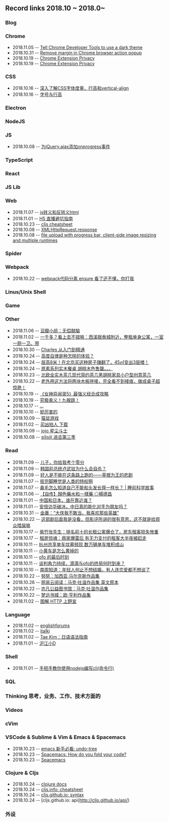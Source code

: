 ## Record links 2018.10 ~ 2018.0~


### Blog

### Chrome

* 2018.11.05 -- [Tell Chrome Developer Tools to use a dark theme](https://howchoo.com/g/mtu3mwu5mdg/tell-chrome-developer-tools-to-use-a-dark-theme)
* 2018.10.31 -- [Remove margin in Chrome browser action popup](https://stackoverflow.com/questions/8393227/remove-margin-in-chrome-browser-action-popup)
* 2018.10.19 -- [Chrome Extension Privacy](https://developer.chrome.com/webstore/program_policies)
* 2018.10.19 -- [Chrome Extension Privacy](https://github.com/joeyespo/inbox-by-gmail-checker/issues/38)


### CSS

* 2018.10.16 -- [深入了解CSS字体度量，行高和vertical-align](https://www.w3cplus.com/css/css-font-metrics-line-height-and-vertical-align.html)
* 2018.10.16 -- [字号与行高](https://zhuanlan.zhihu.com/p/27381252)


### Electron

### NodeJS

### JS

* 2018.10.08 -- [为jQuery.ajax添加onprogress事件](https://www.cnblogs.com/yiyide266/p/6932250.html)


### TypeScript

### React

### JS Lib

### Web

* 2018.11.07 -- [js转义和反转义html](http://www.cnblogs.com/daysme/p/7100553.html)
* 2018.11.01 -- [H5 直播避坑指南](https://zhuanlan.zhihu.com/p/27690199)
* 2018.10.23 -- [cljs cheatsheet](http://cljs.info/cheatsheet/)
* 2018.10.08 -- [XMLHttpRequest.response](https://developer.mozilla.org/en-US/docs/Web/API/XMLHttpRequest/response)
* 2018.10.08 -- [file upload with progress bar, client-side image resizing and multiple runtimes](http://christopher5106.github.io/web/2015/12/13/HTML5-file-image-upload-and-resizing-javascript-with-progress-bar.html)


### Spider

### Webpack

* 2018.10.22 -- [webpack代码分离 ensure 看了还不懂，你打我](https://cnodejs.org/topic/586823335eac96bb04d3e305)


### Linus/Unix Shell

### Game

### Other

* 2018.11.06 -- [豆瓣小组：无偿献脑](https://www.douban.com/group/autoread/?ref=sidebar)
* 2018.11.02 -- [一千多？看上去不错嘛：西溪银泰城附近，整租单身公寓，一室一厨一卫。带](https://www.douban.com/group/topic/127153193/)
* 2018.10.30 -- [Charles 从入门到精通](https://blog.devtang.com/2015/11/14/charles-introduction/)
* 2018.10.24 -- [高度自律是种怎样的体验？](https://www.zhihu.com/question/31170586/answer/486016609)
* 2018.10.24 -- [层高8米！在北京买这种房子赚翻了，45㎡变出3层楼！](https://zhuanlan.zhihu.com/p/45395824)
* 2018.10.24 -- [原素系列实木餐桌 胡桃木色售罄。。。](https://you.163.com/item/detail?id=1160001&_stat_area=mod_3_item_62&_stat_id=1005000&_stat_referer=itemList)
* 2018.10.23 -- [北欧全实木茶几现代简约茶几黑胡桃家具小户型创意茶几](https://item.taobao.com/item.htm?spm=a230r.1.14.275.3c277e00OImgPx&id=528096776139&ns=1&abbucket=19#detail)
* 2018.10.22 -- [老外用这方法将两块木板拼接，完全看不到接痕，做成桌子超惊艳！](https://3g.163.com/v/video/VC8D691HO.html)
* 2018.10.19 -- [《女神异闻录5》最强义经合成攻略](http://www.a9vg.com/201704/92329127568.html)
* 2018.10.19 -- [究极奥义！九艘跳！](http://dq.tieba.com/p/5067534936?pn=1)
* 2018.10.17 -- [...](https://www.bilibili.com/blackboard/topic/activity-JeIFXVWMY.html?spm_id_from=333.334.chief_recommend.1)
* 2018.10.10 -- [挺厉害的](https://pointerpointer.com/)
* 2018.10.09 -- [猫鼠游戏](https://www.bilibili.com/read/cv1296953/?spm_id_from=333.334.chief_recommend.1)
* 2018.11.02 -- [买凶拍人 下载](https://www.dytt789.com/Xijudianying/MXPR/)
* 2018.10.09 -- [jojo 星尘斗士](http://www.dilidili.wang/watch/9975/)
* 2018.10.08 -- [silisili 进击第三季](http://www.silisili.co/play/1796-13.html)


### Read

* 2018.11.09 -- [儿子，你给我考个零分](https://www.douban.com/group/topic/50909906/)
* 2018.11.09 -- [韩国前总统卢武铉为什么会自杀？](https://www.zhihu.com/question/20476354/answer/93691924)
* 2018.11.09 -- [好人是不能在这条路上跑的——草根为王的悲剧](https://www.douban.com/group/topic/61694970/)
* 2018.11.07 -- [抠完脚睡觉是人类的特权啊](https://mp.weixin.qq.com/s?__biz=MzA3MzE3NTg1OA==&mid=2247493591&idx=1&sn=2b4a1bddf5e8aedd44af79abd80bbc18&chksm=9f11a18aa866289c109ef178ad36fdec764c842aeee6f42340319a3649f58da9bb45bd535cd0&scene=21#wechat_redirect)
* 2018.11.07 -- [鼻毛怎么知道自己不能和头发长得一样长？ | 睡前科学故事](https://zhuanlan.zhihu.com/p/29949656)
* 2018.11.06 -- [【自传】顏色藥水和一樣藥 ◎楊德昌](https://www.douban.com/group/topic/73310344/)
* 2018.11.01 -- [中国和日本，谁在靠近谁？](https://cn.nytimes.com/asia-pacific/20181023/abe-xi-be-good-buddies/)
* 2018.11.01 -- [安倍访华破冰，中日真的能化对手为朋友吗？](https://cn.nytimes.com/asia-pacific/20181025/china-japan-shinzo-abe/)
* 2018.10.31 -- [金庸：“大侠我不敢当，我喜欢那些英雄”](https://mp.weixin.qq.com/s/sGied1M3pCyAL6Irw9_6rQ)
* 2018.10.22 -- [这部剧后面我是没看，但影评所讲的很有意思，这不就是给观众喂屎嘛](https://movie.douban.com/subject/26743573/)
* 2018.10.17 -- [紫竹张先生：排名前十的长租公寓爆仓了，房东租客损失惨重](http://www.sohu.com/a/259977547_313170)
* 2018.10.17 -- [租房惊魂：鼎家爆雷后 有无力支付的租客大半夜被赶走](http://finance.ifeng.com/a/20180827/16470560_0.shtml)
* 2018.10.11 -- [杭州共享单车坟墓频现 数万辆单车堆积成山](http://n.cztv.com/news/12588015.html)
* 2018.10.11 -- [小黄车是怎么黄掉的](https://www.ifanr.com/1094767)
* 2018.10.11 -- [ofo 的最后时刻](https://www.ifanr.com/1099653)
* 2018.10.11 -- [谈判角力持续，滴滴与ofo的终局何时到来？](http://www.nbd.com.cn/articles/2018-10-11/1261775.html)
* 2018.10.10 -- [南周知道：年轻人何止不想结婚，有人连恋爱都不想谈了](https://mp.weixin.qq.com/s/5ltAshBwzypiOjOoaw32gQ)
* 2018.10.22 -- [努努：加西亚·马尔克斯作品集](https://www.kanunu8.com/files/writer/7093.html)
* 2018.10.26 -- [网易云阅读：马克·吐温作品集 英文原本](https://yuedu.163.com/source/115792816e80464e860a326b0bfad21e_4)
* 2018.10.22 -- [亦凡公益图书馆：马克·吐温作品集](http://www.shuku.net/novels/foreign/maketuwenzpj/mktw.html)
* 2018.10.22 -- [梦远书城：欧·亨利作品集](http://www.my285.com/wgwx/zpj/hengli/index.htm)
* 2018.11.02 -- [图解 HTTP 上野宣](http://ot2hu9qoc.bkt.clouddn.com/%E5%9B%BE%E8%A7%A3HTTP+%E5%BD%A9%E8%89%B2%E7%89%88@www.java1234.com.pdf)


### Language

* 2018.11.02 -- [englishforums](https://www.englishforums.com/English/WhatDifferenceBetweenSolution-Resolution/kqqrr/post.htm)
* 2018.11.02 -- [italki](https://www.italki.com/question/236788?hl=en-us)
* 2018.11.02 -- [Tae Kim：日语语法指南](http://res.wokanxing.info/jpgramma/)
* 2018.11.01 -- [沪江小D](https://dict.hjenglish.com/)


### Shell

* 2018.11.01 -- [手把手教你使用nodejs编写cli(命令行)](https://juejin.im/post/5bd90d3ce51d4579362b0390)


### SQL

### Thinking 思考，业务、工作、技术方面的

### Videos

### cVim

### VSCode & Sublime & Vim & Emacs & Spacemacs

* 2018.10.23 -- [emacs 新手必看: undo-tree](https://linuxtoy.org/archives/emacs-undo-tree.html)
* 2018.10.23 -- [Spacemacs: How do you fold your code?](https://www.reddit.com/r/spacemacs/comments/5nvsty/how_do_you_fold_your_code/)
* 2018.10.23 -- [Spacemacs](https://github.com/syl20bnr/spacemacs/blob/master/doc/DOCUMENTATION.org)


### Clojure & Cljs

* 2018.10.24 -- [clojure docs](https://clojuredocs.org/clojure.core/defn-)
* 2018.10.24 -- [cljs.info: cheatsheet](http://cljs.info/cheatsheet/)
* 2018.10.24 -- [cljs.github.io: syntax](https://cljs.github.io/api/syntax/var)
* 2018.10.24 -- [cljs.github.io: api(http://cljs.github.io/api/)


### 外设